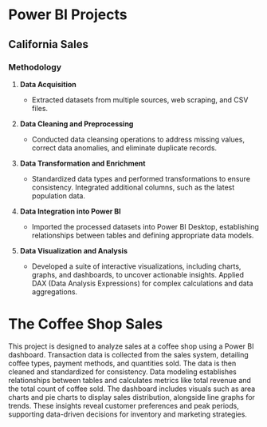 # Power BI Projects

## California Sales

### Methodology

1. **Data Acquisition**  
   - Extracted datasets from multiple sources, web scraping, and CSV files.

2. **Data Cleaning and Preprocessing**  
   - Conducted data cleansing operations to address missing values, correct data anomalies, and eliminate duplicate records.

3. **Data Transformation and Enrichment**  
   - Standardized data types and performed transformations to ensure consistency. Integrated additional columns, such as the latest population data.

4. **Data Integration into Power BI**  
   - Imported the processed datasets into Power BI Desktop, establishing relationships between tables and defining appropriate data models.

5. **Data Visualization and Analysis**  
   - Developed a suite of interactive visualizations, including charts, graphs, and dashboards, to uncover actionable insights. Applied DAX (Data Analysis Expressions) for complex calculations and data aggregations.

# The Coffee Shop Sales

This project is designed to analyze sales at a coffee shop using a Power BI dashboard. Transaction data is collected from the sales system, detailing coffee types, payment methods, and quantities sold. The data is then cleaned and standardized for consistency. Data modeling establishes relationships between tables and calculates metrics like total revenue and the total count of coffee sold. The dashboard includes visuals such as area charts and pie charts to display sales distribution, alongside line graphs for trends. These insights reveal customer preferences and peak periods, supporting data-driven decisions for inventory and marketing strategies.

